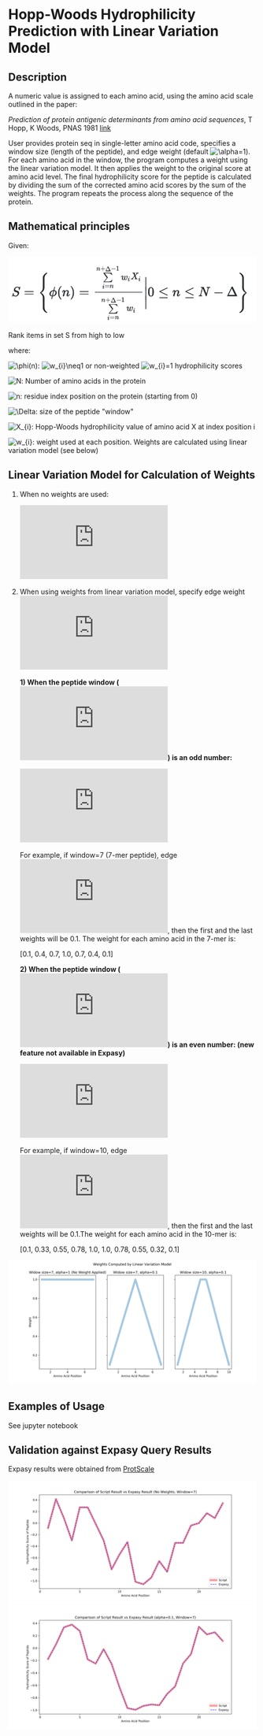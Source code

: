 # Hopp-Woods Hydrophilicity Prediction with Linear Variation Model

## Description

A numeric value is assigned to each amino acid, using the amino acid scale outlined in the paper:

*Prediction of protein antigenic determinants from amino acid sequences*, T Hopp, K Woods, PNAS 1981 [link](https://www.ncbi.nlm.nih.gov/pubmed/6167991)

User provides protein seq in single-letter amino acid code, specifies a window size (length of the peptide), and edge weight (default ![\alpha=1](https://render.githubusercontent.com/render/math?math=%5Calpha%3D1)). For each amino acid in the window, the program computes a weight using the linear variation model. It then applies the weight to the original score at amino acid level. The final hydrophilicity score for the peptide is calculated by dividing the sum of the corrected amino acid scores by the sum of the weights. The program repeats the process along the sequence of the protein.


## Mathematical principles

Given: 


![](https://github.com/xinyu-dev/hopp-woods/blob/master/images/eq1.png)



Rank items in set S from high to low

where:

![\phi(n)](https://render.githubusercontent.com/render/math?math=%5Cphi(n)): ![w_{i}\neq1](https://render.githubusercontent.com/render/math?math=w_%7Bi%7D%5Cneq1) or non-weighted ![w_{i}=1](https://render.githubusercontent.com/render/math?math=w_%7Bi%7D%3D1) hydrophilicity scores

![N](https://render.githubusercontent.com/render/math?math=N): Number of amino acids in the protein

![n](https://render.githubusercontent.com/render/math?math=n): residue index position on the protein (starting from 0)

![\Delta](https://render.githubusercontent.com/render/math?math=%5CDelta): size of the peptide "window"

![X_{i}](https://render.githubusercontent.com/render/math?math=X_%7Bi%7D): Hopp-Woods hydrophilicity value of amino acid X at index position i

![w_{i}](https://render.githubusercontent.com/render/math?math=w_%7Bi%7D): weight used at each position. Weights are calculated using linear variation model (see below)


## Linear Variation Model for Calculation of Weights

1. When no weights are used:

   ![](https://latex.codecogs.com/gif.latex?%24%24w_%7Bi%7D%3D1%24%24)
   
2. When using weights from linear variation model, specify edge weight ![](https://latex.codecogs.com/gif.latex?%24%5Calpha%20%280%3C%5Calpha%5Cle1%24%29)

   **1) When the peptide window (![](https://latex.codecogs.com/gif.latex?%24%5CDelta%24)) is an odd number:**
   
   ![](https://latex.codecogs.com/gif.latex?%24%24w_%7Bi%7D%3D%20%5Cbegin%7Bcases%7D%20%5Calpha&plus;%5Cfrac%7B1-%5Calpha%7D%7B%5Clfloor%200.5%5CDelta%20%5Crfloor%7Dq%20%26%200%5Cle%20q%20%5Cle%20%5Clfloor%200.5%5CDelta%20%5Crfloor%5C%5C%201-%5Cfrac%7B1-%5Calpha%7D%7B%5Clfloor%200.5%5CDelta%20%5Crfloor%7D%28q-%5Clfloor%200.5%5CDelta%20%5Crfloor%29%20%26%20%5Clfloor%200.5%5CDelta%20%5Crfloor%5C%20%3C%20q%20%5Cle%20%5CDelta-1%20%5Cend%7Bcases%7D%24%24)
   
   For example, if window=7 (7-mer peptide), edge ![](https://latex.codecogs.com/gif.latex?%24%5Calpha%3D0.1%24), then the first and the last weights will be 0.1. The weight for each amino acid in the 7-mer is:
   
   [0.1, 0.4, 0.7, 1.0, 0.7, 0.4, 0.1]
   
   **2) When the peptide window (![](https://latex.codecogs.com/gif.latex?%24%5CDelta%24)) is an even number: (new feature not available in Expasy)**
   
   ![](https://latex.codecogs.com/gif.latex?%24%24w_%7Bi%7D%3D%20%5Cbegin%7Bcases%7D%20%5Calpha&plus;%5Cfrac%7B1-%5Calpha%7D%7B0.5%5CDelta-1%7Dq%20%26%200%5Cle%20q%20%3C%200.5%5CDelta%5C%5C%201-%5Cfrac%7B1-%5Calpha%7D%7B0.5%5CDelta-1%7D%28q-0.5%5CDelta%29%20%26%200.5%5CDelta%20%5Cle%20q%20%5Cle%20%5CDelta-1%20%5Cend%7Bcases%7D%20%24%24)
   
   For example, if window=10, edge ![](https://latex.codecogs.com/gif.latex?%24%5Calpha%3D0.1%24), then the first and the last weights will be 0.1.The weight for each amino acid in the 10-mer is:
   
   [0.1, 0.33, 0.55, 0.78, 1.0, 1.0, 0.78, 0.55, 0.32, 0.1]


![](https://github.com/xinyu-dev/hopp-woods/blob/master/images/Weights_by_Linear_Variation_Model.png)
## Examples of Usage

See jupyter notebook


## Validation against Expasy Query Results
Expasy results were obtained from [ProtScale](https://web.expasy.org/protscale/)

![](https://github.com/xinyu-dev/hopp-woods/blob/master/images/expassy_validate_noweights.png)
![](https://github.com/xinyu-dev/hopp-woods/blob/master/images/expassy_validate_weighted.png)




